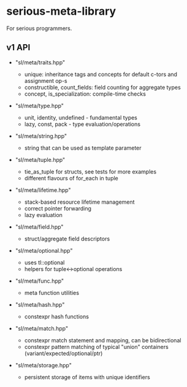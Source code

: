 # serious-meta-library
For serious programmers.

## v1 API

- "sl/meta/traits.hpp"
    - unique: inheritance tags and concepts for default c-tors and assignment op-s
    - constructible, count_fields: field counting for aggregate types
    - concept, is_specialization: compile-time checks
- "sl/meta/type.hpp"
    - unit, identity, undefined - fundamental types
    - lazy, const, pack - type evaluation/operations

- "sl/meta/string.hpp" 
    - string that can be used as template parameter
- "sl/meta/tuple.hpp"
    - tie_as_tuple for structs, see tests for more examples
    - different flavours of for_each in tuple
- "sl/meta/lifetime.hpp"
    - stack-based resource lifetime management
    - correct pointer forwarding
    - lazy evaluation
- "sl/meta/field.hpp"
    - struct/aggregate field descriptors
- "sl/meta/optional.hpp"
    - uses tl::optional
    - helpers for tuple<->optional operations
- "sl/meta/func.hpp"
    - meta function utilities
- "sl/meta/hash.hpp"
    - constexpr hash functions
- "sl/meta/match.hpp"
    - constexpr match statement and mapping, can be bidirectional
    - constexpr pattern matching of typical "union" containers (variant/expected/optional/ptr)
- "sl/meta/storage.hpp"
    - persistent storage of items with unique identifiers
